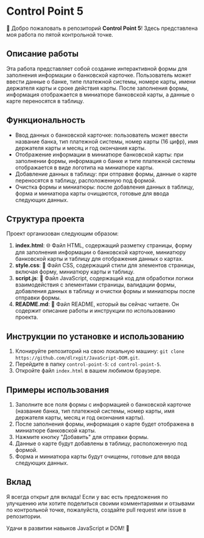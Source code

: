 # Control Point 5

👋 Добро пожаловать в репозиторий **Control Point 5**! Здесь представлена моя работа по пятой контрольной точке.

## Описание работы

Эта работа представляет собой создание интерактивной формы для заполнения информации о банковской карточке. Пользователь может ввести данные о банке, типе платежной системы, номере карты, имени держателя карты и сроке действия карты. После заполнения формы, информация отображается в миниатюре банковской карты, а данные о карте переносятся в таблицу.

## Функциональность

- Ввод данных о банковской карточке: пользователь может ввести название банка, тип платежной системы, номер карты (16 цифр), имя держателя карты и месяц и год окончания карты.
- Отображение информации в миниатюре банковской карты: при заполнении формы, информация о банке и типе платежной системы отображается в виде логотипа на миниатюре карты.
- Добавление данных в таблицу: при отправке формы, данные о карте переносятся в таблицу, расположенную под формой.
- Очистка формы и миниатюры: после добавления данных в таблицу, форма и миниатюра карты очищаются, готовые для ввода следующих данных.

## Структура проекта

Проект организован следующим образом:

1. **index.html**: 🌐 Файл HTML, содержащий разметку страницы, форму для заполнения информации о банковской карточке, миниатюру банковской карты и таблицу для отображения данных о картах.
2. **style.css**: 🎨 Файл CSS, содержащий стили для элементов страницы, включая форму, миниатюру карты и таблицу.
3. **script.js**: 🚀 Файл JavaScript, содержащий код для обработки логики взаимодействия с элементами страницы, валидации формы, добавления данных в таблицу и очистки формы и миниатюры после отправки формы.
4. **README.md**: 📃 Файл README, который вы сейчас читаете. Он содержит описание работы и инструкции по использованию проекта.

## Инструкции по установке и использованию

1. Клонируйте репозиторий на свою локальную машину: `git clone https://github.com/dlrxgit/JavaScript-DOM.git`.
2. Перейдите в папку `control-point-5`: `cd control-point-5`.
3. Откройте файл `index.html` в вашем любимом браузере.

## Примеры использования

1. Заполните все поля формы с информацией о банковской карточке (название банка, тип платежной системы, номер карты, имя держателя карты, месяц и год окончания карты).
2. После заполнения формы, информация о карте будет отображена в миниатюре банковской карты.
3. Нажмите кнопку "Добавить" для отправки формы.
4. Данные о карте будут добавлены в таблицу, расположенную под формой.
5. Форма и миниатюра карты будут очищены, готовые для ввода следующих данных.

## Вклад

Я всегда открыт для вклада! Если у вас есть предложения по улучшению или хотите поделиться своими комментариями и отзывами по контрольной точке, пожалуйста, создайте pull request или issue в репозитории.

Удачи в развитии навыков JavaScript и DOM! 🚀
